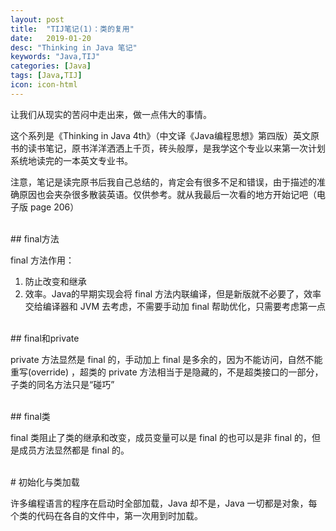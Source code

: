 ```yaml
---
layout: post
title:  "TIJ笔记(1)：类的复用"
date:   2019-01-20
desc: "Thinking in Java 笔记"
keywords: "Java,TIJ"
categories: [Java]
tags: [Java,TIJ]
icon: icon-html
---
```


让我们从现实的苦闷中走出来，做一点伟大的事情。

这个系列是《Thinking in Java 4th》（中文译《Java编程思想》第四版）英文原书的读书笔记，原书洋洋洒洒上千页，砖头般厚，是我学这个专业以来第一次计划系统地读完的一本英文专业书。

注意，笔记是读完原书后我自己总结的，肯定会有很多不足和错误，由于描述的准确原因也会夹杂很多散装英语。仅供参考。就从我最后一次看的地方开始记吧（电子版 page 206）

<br />
## final方法
<br />

final 方法作用：

1. 防止改变和继承
2. 效率。Java的早期实现会将 final 方法内联编译，但是新版就不必要了，效率交给编译器和 JVM 去考虑，不需要手动加 final 帮助优化，只需要考虑第一点

<br />
## final和private
<br />

private 方法显然是 final 的，手动加上 final 是多余的，因为不能访问，自然不能重写(override) ，超类的 private 方法相当于是隐藏的，不是超类接口的一部分，子类的同名方法只是“碰巧”


<br />
## final类
<br />

final 类阻止了类的继承和改变，成员变量可以是 final 的也可以是非 final 的，但是成员方法显然都是 final 的。

<br />
# 初始化与类加载
<br />

许多编程语言的程序在启动时全部加载，Java 却不是，Java 一切都是对象，每个类的代码在各自的文件中，第一次用到时加载。

